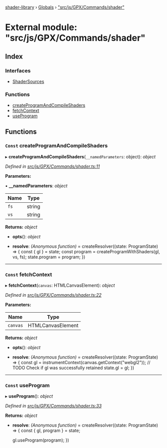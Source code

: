 [shader-library](../README.md) › [Globals](../globals.md) › ["src/js/GPX/Commands/shader"](_src_js_gpx_commands_shader_.md)

# External module: "src/js/GPX/Commands/shader"

## Index

### Interfaces

* [ShaderSources](../interfaces/_src_js_gpx_commands_shader_.shadersources.md)

### Functions

* [createProgramAndCompileShaders](_src_js_gpx_commands_shader_.md#const-createprogramandcompileshaders)
* [fetchContext](_src_js_gpx_commands_shader_.md#const-fetchcontext)
* [useProgram](_src_js_gpx_commands_shader_.md#const-useprogram)

## Functions

### `Const` createProgramAndCompileShaders

▸ **createProgramAndCompileShaders**(`__namedParameters`: object): *object*

*Defined in [src/js/GPX/Commands/shader.ts:11](https://github.com/devjeetr/shader-lib-2/blob/ba2fd65/src/js/GPX/Commands/shader.ts#L11)*

**Parameters:**

▪ **__namedParameters**: *object*

Name | Type |
------ | ------ |
`fs` | string |
`vs` | string |

**Returns:** *object*

* **opts**(): *object*

* **resolve**: *(Anonymous function)* = createResolver((state: ProgramState) => {
      const { gl } = state;
      const program = createProgramWithShaders(gl, vs, fs);
      state.program = program;
    })

___

### `Const` fetchContext

▸ **fetchContext**(`canvas`: HTMLCanvasElement): *object*

*Defined in [src/js/GPX/Commands/shader.ts:22](https://github.com/devjeetr/shader-lib-2/blob/ba2fd65/src/js/GPX/Commands/shader.ts#L22)*

**Parameters:**

Name | Type |
------ | ------ |
`canvas` | HTMLCanvasElement |

**Returns:** *object*

* **opts**(): *object*

* **resolve**: *(Anonymous function)* = createResolver((state: ProgramState) => {
      const gl = instrumentContext(canvas.getContext("webgl2"));
      // TODO Check if gl was successfully retained
      state.gl = gl;
    })

___

### `Const` useProgram

▸ **useProgram**(): *object*

*Defined in [src/js/GPX/Commands/shader.ts:33](https://github.com/devjeetr/shader-lib-2/blob/ba2fd65/src/js/GPX/Commands/shader.ts#L33)*

**Returns:** *object*

* **resolve**: *(Anonymous function)* = createResolver((state: ProgramState) => {
    const { gl, program } = state;

    gl.useProgram(program);
  })

